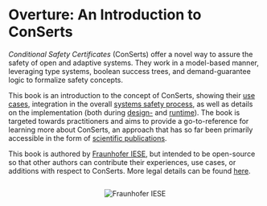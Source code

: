 <!--
SPDX-FileCopyrightText: 2022 Andreas Schmidt <andreas.schmidt@iese.fraunhofer.de>

SPDX-License-Identifier: CC-BY-SA-4.0
-->

# Overture: An Introduction to ConSerts

*Conditional Safety Certificates* (ConSerts) offer a novel way to assure the safety of open and adaptive systems.
They work in a model-based manner, leveraging type systems, boolean success trees, and demand-guarantee logic to formalize safety concepts.

This book is an introduction to the concept of ConSerts, showing their [use cases](./example/system.md), integration in the overall [systems safety process](./conserts-lifecycle.md), as well as details on the implementation (both during [design-](./times/design.md) and [runtime](./times/evaluation.md)).
The book is targeted towards practitioners and aims to provide a go-to-reference for learning more about ConSerts, an approach that has so far been primarily accessible in the form of [scientific publications](./science.md).

This book is authored by [Fraunhofer IESE](https://www.iese.fraunhofer.de/), but intended to be open-source so that other authors can contribute their experiences, use cases, or additions with respect to ConSerts.
More legal details can be found [here](./legal.md).

<div style="text-align: center; margin-top: 2em;">
    <img alt="Fraunhofer IESE" src="https://www.iese.fraunhofer.de/content/dam/iese/iese.svg" />
</div>
